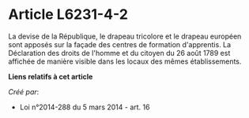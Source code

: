# Article L6231-4-2

La devise de la République, le drapeau tricolore et le drapeau européen sont apposés sur la façade des centres de formation
d'apprentis. La Déclaration des droits de l'homme et du citoyen du 26 août 1789 est affichée de manière visible dans les
locaux des mêmes établissements.

**Liens relatifs à cet article**

_Créé par_:

  - Loi n°2014-288 du 5 mars 2014 - art. 16
